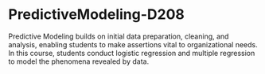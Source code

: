 # PredictiveModeling-D208
Predictive Modeling builds on initial data preparation, cleaning, and analysis, enabling students to make assertions vital to organizational needs. In this course, students conduct logistic regression and multiple regression to model the phenomena revealed by data.
